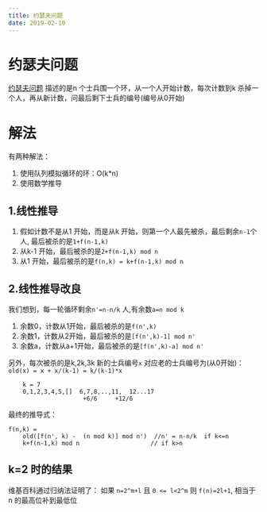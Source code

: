 ```yaml
---
title: 约瑟夫问题
date: 2019-02-10
---
```

# 约瑟夫问题
[约瑟夫问题](https://en.wikipedia.org/wiki/Josephus_problem) 描述的是n 个士兵围一个环，从一个人开始计数，每次计数到k 杀掉一个人，再从新计数，问最后剩下士兵的编号(编号从0开始)

# 解法
有两种解法：
1. 使用队列模拟循环的环：O(k*n)
2. 使用数学推导

## 1.线性推导
1. 假如计数不是从1 开始，而是从k 开始，则第一个人最先被杀，最后剩余`n-1`个人, 最后被杀的是`1+f(n-1,k)`
2. 从k-1 开始，最后被杀的是`2+f(n-1,k) mod n`
3. 从1 开始，最后被杀的是`f(n,k) = k+f(n-1,k) mod n`

## 2.线性推导改良
我们想到，每一轮循环剩余`n'=n-n/k` 人,有余数`a=n mod k` 
1. 余数0，计数从1开始，最后被杀的是`f(n',k)`
1. 余数1，计数从2开始，最后被杀的是`[f(n',k)-1] mod n'`
1. 余数a，计数从a+1开始，最后被杀的是`[f(n',k)-a] mod n'`

另外，每次被杀的是k,2k,3k 新的士兵编号`x` 对应老的士兵编号为(从0开始)： `old(x) = x + x/(k-1) = k/(k-1)*x`

        k = 7
        0,1,2,3,4,5,[]  6,7,8,..,11,  12...17
                         +6/6     +12/6

最终的推导式：

    f(n,k) = 
        old([f(n', k) -  (n mod k)] mod n')  //n' = n-n/k  if k<=n
        k+f(n-1,k) mod n                    // if k>n

## k=2 时的结果
维基百科通过归纳法证明了：
如果 `n=2^m+l` 且 `0 <= l<2^m` 则 `f(n)=2l+1`, 相当于n 的最高位补到最低位